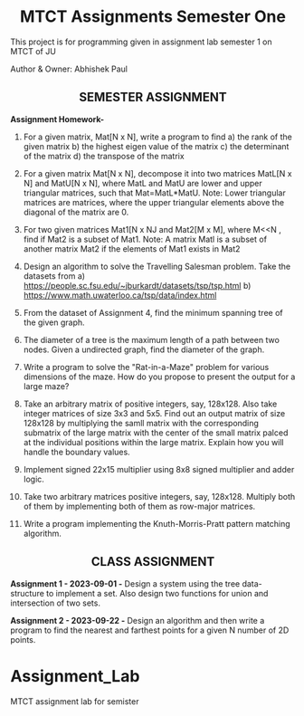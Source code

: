 <div style="text-align:center">

# MTCT Assignments Semester One
</div>
This project is for programming given in assignment lab semester 1 on MTCT of JU

Author & Owner: Abhishek Paul


<div style="text-align:center">

## SEMESTER ASSIGNMENT
</div>

**Assignment Homework-**
1. For a given matrix, Mat[N x N], write a program to find
a) the rank of the given matrix
b) the highest eigen value of the matrix 
c) the determinant of the matrix
d) the transpose of the matrix

2. For a given matrix Mat[N x N], decompose it into two matrices MatL[N x N] and MatU[N x N], where MatL and MatU are lower and upper triangular matrices, such that Mat=MatL*MatU. Note: Lower triangular matrices are matrices, where the upper triangular elements above the diagonal of the matrix are 0.

3. For two given matrices Mat1[N x NJ and Mat2[M x M], where M<<N , find if Mat2 is a subset of Mat1. 
Note: A matrix Matl is a subset of another matrix Mat2 if the elements of Mat1 exists in Mat2 

4. Design an algorithm to solve the Travelling Salesman problem. Take the datasets from
a) https://people.sc.fsu.edu/~jburkardt/datasets/tsp/tsp.html 
b) https://www.math.uwaterloo.ca/tsp/data/index.html

5. From the dataset of Assignment 4, find the minimum spanning tree of the given graph.

6. The diameter of a tree is the maximum length of a path between two nodes. Given a undirected graph, find the diameter of the graph.

7. Write a program to solve the "Rat-in-a-Maze" problem for various dimensions of the maze. How do you propose to present the output for a large maze?

8. Take an arbitrary matrix of positive integers, say, 128x128. Also take integer matrices of size 3x3 and 5x5. Find out an output matrix of size 128x128 by multiplying the samll matrix with the corresponding submatrix of the large matrix with the center of the small matrix palced at the individual positions within the large matrix. Explain how you will handle the boundary values.

9. Implement signed 22x15 multiplier using 8x8 signed multiplier and adder logic.

10. Take two arbitrary matrices positive integers, say, 128x128. Multiply both of them by implementing both of them as row-major matrices.

11. Write a program implementing the Knuth-Morris-Pratt pattern matching algorithm.

<div style="text-align:center">

## CLASS ASSIGNMENT
</div>

**Assignment 1 - 2023-09-01 -** Design a system using the tree data-structure to implement a set. Also design two functions for union and intersection of two sets.

**Assignment 2 - 2023-09-22 -** Design an algorithm and then write a program to find the nearest and farthest points for a given N number of 2D points.

# Assignment_Lab
MTCT assignment lab for semister 

